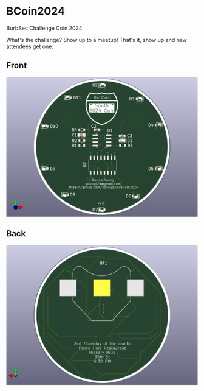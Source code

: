# BCoin2024
BurbSec Challenge Coin 2024

What's the challenge? Show up to a meetup! That's it, show up and new attendees get one.

## Front
![BCoin Image](https://github.com/youngd24/BCoin2024/blob/main/assets/BCoin2024-v0.3-front.jpg "BCoin 2024")


## Back
![BCoin Image](https://github.com/youngd24/BCoin2024/blob/main/assets/BCoin2024-v0.3-back.jpg "BCoin 2024")
